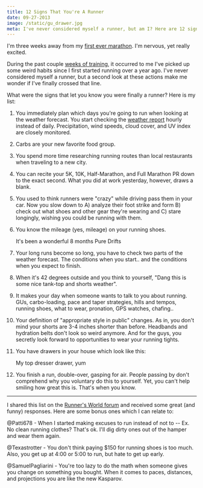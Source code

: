 ```yaml
---
title: 12 Signs That You're A Runner
date: 09-27-2013
image: /static/gu_drawer.jpg
meta: I've never considered myself a runner, but am I? Here are 12 signs that I've become a runner.
---
```


I'm three weeks away from my [first ever marathon][4]. I'm nervous, yet really excited.

During the past couple [weeks of training][3], it occurred to me I've picked up some weird habits since I first started running over a year ago. I've never considered myself a runner, but a second look at these actions make me wonder if I've finally crossed that line.

What were the signs that let you know you were finally a runner? Here is my list:

1. You immediately plan which days you're going to run when looking at the weather forecast. You start checking the [weather report][1] hourly instead of daily. Precipitation, wind speeds, cloud cover, and UV index are closely monitored.

2. Carbs are your new favorite food group.

3. You spend more time researching running routes than local restaurants when traveling to a new city.

4. You can recite your 5K, 10K, Half-Marathon, and Full Marathon PR down to the exact second. What you did at work yesterday, however, draws a blank.

5. You used to think runners were "crazy" while driving pass them in your car. Now you slow down to A) analyze their foot strike and form B) check out what shoes and other gear they're wearing and C) stare longingly, wishing you could be running with them.

6. You know the mileage (yes, mileage) on your running shoes.

      <a href="/static/shoe_mileage.png">
      <amp-img class="pure-img center vertimg400" src="/static/shoe_mileage.png"
         alt="alex shoe mileage"
         layout="responsive"
         width=400
         height=268></amp-img>
      </a>
      <div class="separator">It's been a wonderful 8 months Pure Drifts</div>

7. Your long runs become so long, you have to check two parts of the weather forecast. The conditions when you start.. and the conditions when you expect to finish.

8. When it's 42 degrees outside and you think to yourself, "Dang this is some nice tank-top and shorts weather".

9. It makes your day when someone wants to talk to you about running. GUs, carbo-loading, pace and taper strategies, hills and tempos, running shoes, what to wear, pronation, GPS watches, chafing..

10. Your definition of "appropriate style in public" changes. As in, you don't mind your shorts are 3-4 inches shorter than before. Headbands and hydration belts don't look so weird anymore. And for the guys, you secretly look forward to opportunities to wear your running tights.

11. You have drawers in your house which look like this:

       <a href="/static/gu_drawer.jpg">
       <amp-img class="pure-img center" src="/static/gu_drawer.jpg"
         alt="alex gu drawer"
         layout="responsive"
         width=600
         height=450></amp-img>
       </a>
       <div class="separator">My top dresser drawer, yum</div>

12. You finish a run, double-over, gasping for air. People passing by don't comprehend why you voluntary do this to yourself. Yet, you can't help smiling how great this is. That's when you know.

<hr class="break">

I shared this list on the [Runner's World forum][2] and received some great (and funny) responses. Here are some bonus ones which I can relate to:

@Patti678 - When I started making excuses to run instead of not to -- Ex. No clean running clothes? That's ok. I'll dig dirty ones out of the hamper and wear them again.

@Texastrotter - You don't think paying $150 for running shoes is too much. Also, you get up at 4:00 or 5:00 to run, but hate to get up early.

@SamuelPagliarini - You're too lazy to do the math when someone gives you change on something you bought. When it comes to paces, distances, and projections you are like the new Kasparov.

[1]: http://shouldalexrun.appspot.com
[2]: http://community.runnersworld.com/topic/12-signs-that-you-are-a-runner
[3]: /blog/2013/training-marathon.html
[4]: /blog/first-marathon.html
